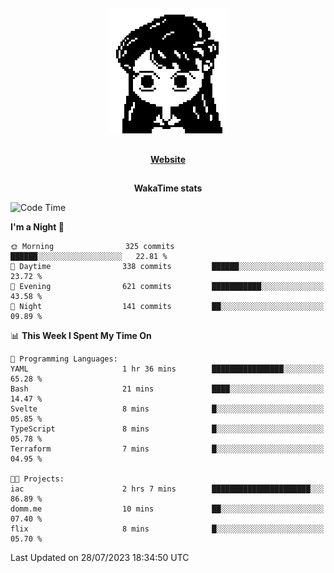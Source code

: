 ##

<p align="center">
  <img src="./person.gif" />
</p>

##

<div align="center">
  <p>
    <strong>
    <a href='https://domm.me'>Website</a>
    </strong>
  </p>
</div>

##

<div align="center">
  <p>
    <strong>
    WakaTime stats
    </strong>
  </p>
</div>

<!--START_SECTION:waka-->
![Code Time](http://img.shields.io/badge/Code%20Time-99%20hrs%2020%20mins-blue)

**I'm a Night 🦉** 

```text
🌞 Morning                325 commits         ██████░░░░░░░░░░░░░░░░░░░   22.81 % 
🌆 Daytime                338 commits         ██████░░░░░░░░░░░░░░░░░░░   23.72 % 
🌃 Evening                621 commits         ███████████░░░░░░░░░░░░░░   43.58 % 
🌙 Night                  141 commits         ██░░░░░░░░░░░░░░░░░░░░░░░   09.89 % 
```


📊 **This Week I Spent My Time On** 

```text
💬 Programming Languages: 
YAML                     1 hr 36 mins        ████████████████░░░░░░░░░   65.28 % 
Bash                     21 mins             ████░░░░░░░░░░░░░░░░░░░░░   14.47 % 
Svelte                   8 mins              █░░░░░░░░░░░░░░░░░░░░░░░░   05.85 % 
TypeScript               8 mins              █░░░░░░░░░░░░░░░░░░░░░░░░   05.78 % 
Terraform                7 mins              █░░░░░░░░░░░░░░░░░░░░░░░░   04.95 % 

🐱‍💻 Projects: 
iac                      2 hrs 7 mins        ██████████████████████░░░   86.89 % 
domm.me                  10 mins             ██░░░░░░░░░░░░░░░░░░░░░░░   07.40 % 
flix                     8 mins              █░░░░░░░░░░░░░░░░░░░░░░░░   05.70 % 
```


 Last Updated on 28/07/2023 18:34:50 UTC
<!--END_SECTION:waka-->

